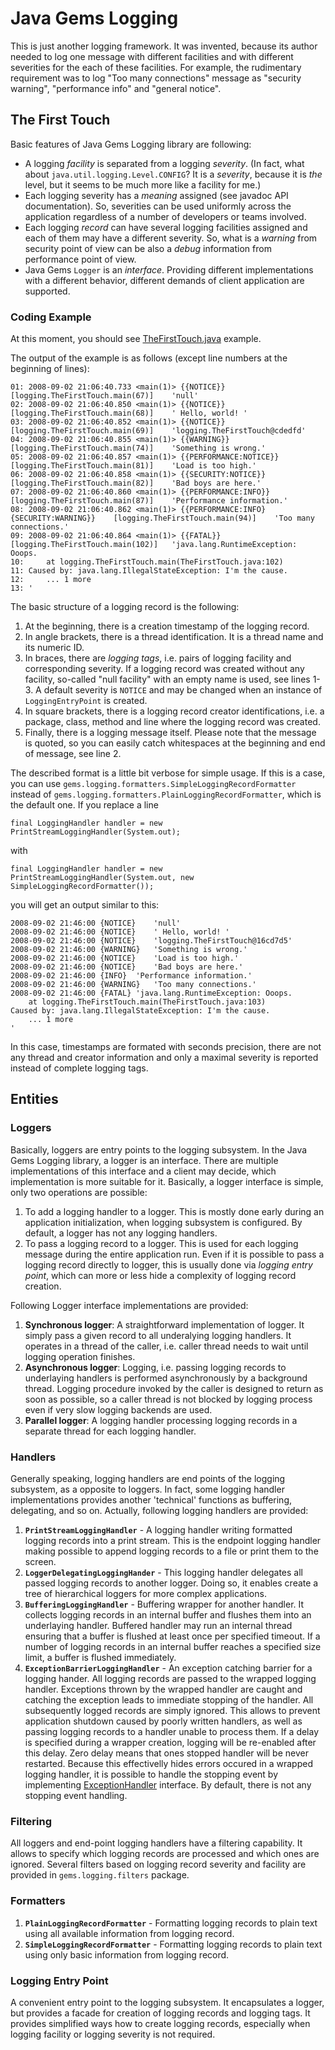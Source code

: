 # Java Gems Logging #

This is just another logging framework. It was invented, because its author needed to log one message with different facilities and with different severities for the each of these facilities. For example, the rudimentary requirement was to log "Too many connections" message as "security warning", "performance info" and "general notice".

## The First Touch ##

Basic features of Java Gems Logging library are following:

  * A logging  _facility_ is separated from a logging _severity_. (In fact, what about `java.util.logging.Level.CONFIG`? It is a _severity_, because it is _the_ level, but it seems to be much more like a facility for me.)
  * Each logging severity has a _meaning_ assigned (see javadoc API documentation). So, severities can be used uniformly across the application regardless of a number of developers or teams involved.
  * Each logging _record_ can have several logging facilities assigned and each of them may have a different severity. So, what is a _warning_ from security point of view can be also a _debug_ information from performance point of view.
  * Java Gems `Logger` is an _interface_. Providing different implementations with a different behavior, different demands of client application are supported.

### Coding Example ###

At this moment, you should see [TheFirstTouch.java](http://code.google.com/p/javagems/source/browse/trunk/docs/examples/srcs/logging/TheFirstTouch.java) example.

The output of the example is as follows (except line numbers at the  beginning of lines):

```
01: 2008-09-02 21:06:40.733 <main(1)> {{NOTICE}}	[logging.TheFirstTouch.main(67)]	'null'
02: 2008-09-02 21:06:40.850 <main(1)> {{NOTICE}}	[logging.TheFirstTouch.main(68)]	' Hello, world! '
03: 2008-09-02 21:06:40.852 <main(1)> {{NOTICE}}	[logging.TheFirstTouch.main(69)]	'logging.TheFirstTouch@cdedfd'
04: 2008-09-02 21:06:40.855 <main(1)> {{WARNING}}	[logging.TheFirstTouch.main(74)]	'Something is wrong.'
05: 2008-09-02 21:06:40.857 <main(1)> {{PERFORMANCE:NOTICE}}	[logging.TheFirstTouch.main(81)]	'Load is too high.'
06: 2008-09-02 21:06:40.858 <main(1)> {{SECURITY:NOTICE}}	[logging.TheFirstTouch.main(82)]	'Bad boys are here.'
07: 2008-09-02 21:06:40.860 <main(1)> {{PERFORMANCE:INFO}}	[logging.TheFirstTouch.main(87)]	'Performance information.'
08: 2008-09-02 21:06:40.862 <main(1)> {{PERFORMANCE:INFO}{SECURITY:WARNING}}	[logging.TheFirstTouch.main(94)]	'Too many connections.'
09: 2008-09-02 21:06:40.864 <main(1)> {{FATAL}}	[logging.TheFirstTouch.main(102)]	'java.lang.RuntimeException: Ooops.
10: 	at logging.TheFirstTouch.main(TheFirstTouch.java:102)
11: Caused by: java.lang.IllegalStateException: I'm the cause.
12: 	... 1 more
13: '
```

The basic structure of a logging record is the following:
  1. At the beginning, there is a creation timestamp of the logging record.
  1. In angle brackets, there is a thread identification. It is a thread name and its numeric ID.
  1. In braces, there are _logging tags_, i.e. pairs of logging facility and corresponding severity. If a logging record was created without any facility, so-called "null facility" with an empty name is used, see lines 1-3. A default severity is `NOTICE` and may be changed when an instance of `LoggingEntryPoint` is created.
  1. In square brackets, there is a logging record creator identifications, i.e. a package, class, method and line where the logging record was created.
  1. Finally, there is a logging message itself. Please note that the message is quoted, so you can easily catch whitespaces at the beginning and end of message, see line 2.

The described format is a little bit verbose for simple usage. If this is a case, you can use `gems.logging.formatters.SimpleLoggingRecordFormatter` instead of `gems.logging.formatters.PlainLoggingRecordFormatter`, which is the default one. If you replace a line
```
final LoggingHandler handler = new PrintStreamLoggingHandler(System.out);
```

with

```
final LoggingHandler handler = new PrintStreamLoggingHandler(System.out, new SimpleLoggingRecordFormatter());
```

you will get an output similar to this:

```
2008-09-02 21:46:00 {NOTICE}	'null'
2008-09-02 21:46:00 {NOTICE}	' Hello, world! '
2008-09-02 21:46:00 {NOTICE}	'logging.TheFirstTouch@16cd7d5'
2008-09-02 21:46:00 {WARNING}	'Something is wrong.'
2008-09-02 21:46:00 {NOTICE}	'Load is too high.'
2008-09-02 21:46:00 {NOTICE}	'Bad boys are here.'
2008-09-02 21:46:00 {INFO}	'Performance information.'
2008-09-02 21:46:00 {WARNING}	'Too many connections.'
2008-09-02 21:46:00 {FATAL}	'java.lang.RuntimeException: Ooops.
	at logging.TheFirstTouch.main(TheFirstTouch.java:103)
Caused by: java.lang.IllegalStateException: I'm the cause.
	... 1 more
'
```

In this case, timestamps are formated with seconds precision, there are not any thread and creator information and only a maximal severity is reported instead of complete logging tags.

## Entities ##

### Loggers ###

Basically, loggers are entry points to the logging subsystem. In the Java Gems Logging library, a logger is an interface. There are multiple implementations of this interface and a client may decide, which implementation is more suitable for it. Basically, a logger interface is simple, only two operations are possible:

  1. To add a logging handler to a logger. This is mostly done early during an application initialization, when logging subsystem is configured. By default, a logger has not any logging handlers.
  1. To pass a logging record to a logger. This is used for each logging message during the entire application run. Even if it is possible to pass a logging record directly to logger, this is usually done via _logging entry point_, which can more or less hide a complexity of logging record creation.

Following Logger interface implementations are provided:

  1. **Synchronous logger**: A straightforward implementation of logger. It simply pass a given record to all underalying logging handlers. It operates in a thread of the caller, i.e. caller thread needs to wait until logging operation finishes.
  1. **Asynchronous logger**: Logging, i.e. passing logging records to underlaying handlers is performed asynchronously by a background thread. Logging procedure invoked by the caller is designed to return as soon as possible, so a caller thread is not blocked by logging process even if very slow logging backends are used.
  1. **Parallel logger**: A logging handler processing logging records in a separate thread for each logging handler.

### Handlers ###

Generally speaking, logging handlers are end points of the logging subsystem, as a opposite to loggers. In fact, some logging handler implementations provides another 'technical' functions as buffering, delegating, and so on. Actually, following logging handlers are provided:

  1. **`PrintStreamLoggingHandler`** - A logging handler writing formatted logging records into a print stream. This is the endpoint logging handler making possible to append logging records to a file or print them to the screen.
  1. **`LoggerDelegatingLoggingHander`** - This logging handler delegates all passed logging records to another logger. Doing so, it enables create a tree of hierarchical loggers for more complex applications.
  1. **`BufferingLoggingHandler`** - Buffering wrapper for another handler. It collects logging records in an internal buffer and flushes them into an underlaying handler. Buffered handler may run an internal thread ensuring that a buffer is flushed at least once per specified timeout. If a number of logging records in an internal buffer reaches a specified size limit, a buffer is flushed immediately.
  1. **`ExceptionBarrierLoggingHandler`** - An exception catching barrier for a logging hander. All logging records are passed to the wrapped logging handler. Exceptions thrown by the wrapped handler are caught and catching the exception leads to immediate stopping of the handler. All subsequently logged records are simply ignored. This allows to prevent application shutdown caused by poorly written handlers, as well as passing logging records to a handler unable to process them. If a delay is specified during a wrapper creation, logging will be re-enabled after this delay. Zero delay means that ones stopped handler will be never restarted. Because this effectivelly hides errors occured in a wrapped logging handler, it is possible to handle the stopping event by implementing [ExceptionHandler](http://code.google.com/p/javagems/source/browse/trunk/srcs/gems/ExceptionHandler.java) interface. By default, there is not any stopping event handling.

### Filtering ###

All loggers and end-point logging handlers have a filtering capability. It allows to specify which logging records are processed and which ones are ignored. Several filters based on logging record severity and facility are provided in `gems.logging.filters` package.

### Formatters ###

  1. **`PlainLoggingRecordFormatter`** - Formatting logging records to plain text using all available information from logging record.
  1. **`SimpleLoggingRecordFormatter`** - Formatting logging records to plain text using only basic information from logging record.

### Logging Entry Point ###

A convenient entry point to the logging subsystem. It encapsulates a logger, but provides a facade for creation of logging records and logging tags. It provides simplified ways how to create logging records, especially when logging facility or logging severity is not required.